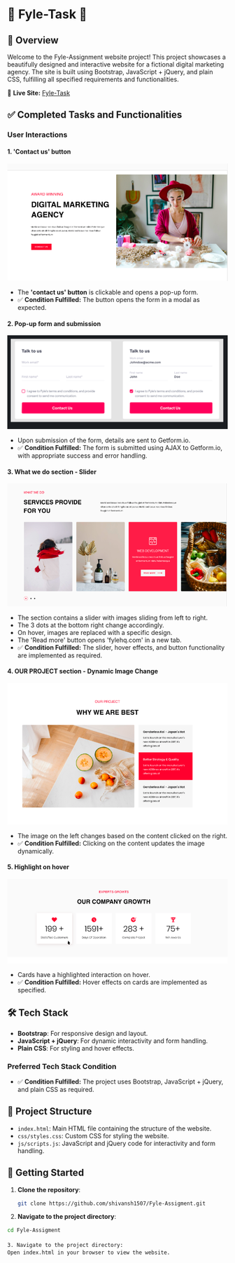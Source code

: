 # 🎨 Fyle-Task 🎨

## 📜 Overview
Welcome to the Fyle-Assignment website project! This project showcases a beautifully designed and interactive website for a fictional digital marketing agency. The site is built using Bootstrap, JavaScript + jQuery, and plain CSS, fulfilling all specified requirements and functionalities.

🔗 **Live Site:** [Fyle-Task](https://shivansh1507.github.io/Fyle-Assigment/)

## ✅ Completed Tasks and Functionalities

### **User Interactions**

#### 1. 'Contact us' button
![Contact us button](https://raw.githubusercontent.com/shivansh1507/Fyle-Assigment/main/contact%20us.png)

- The **'contact us' button** is clickable and opens a pop-up form.
- ✅ **Condition Fulfilled:** The button opens the form in a modal as expected.

#### 2. Pop-up form and submission
![Designs for the pop-up form](https://raw.githubusercontent.com/shivansh1507/Fyle-Assigment/main/popup.png)

- Upon submission of the form, details are sent to Getform.io.
- ✅ **Condition Fulfilled:** The form is submitted using AJAX to Getform.io, with appropriate success and error handling.

#### 3. What we do section - Slider
![What we do section](https://raw.githubusercontent.com/shivansh1507/Fyle-Assigment/main/What%20we%20do.png)

- The section contains a slider with images sliding from left to right.
- The 3 dots at the bottom right change accordingly.
- On hover, images are replaced with a specific design.
- The 'Read more' button opens 'fylehq.com' in a new tab.
- ✅ **Condition Fulfilled:** The slider, hover effects, and button functionality are implemented as required.

#### 4. OUR PROJECT section - Dynamic Image Change
![Our Project section](https://raw.githubusercontent.com/shivansh1507/Fyle-Assigment/main/Our%20Project.png)

- The image on the left changes based on the content clicked on the right.
- ✅ **Condition Fulfilled:** Clicking on the content updates the image dynamically.

#### 5. Highlight on hover
![Highlight on hover](https://raw.githubusercontent.com/shivansh1507/Fyle-Assigment/main/Hover%20Higlight.png)

- Cards have a highlighted interaction on hover.
- ✅ **Condition Fulfilled:** Hover effects on cards are implemented as specified.

## 🛠️ Tech Stack
- **Bootstrap**: For responsive design and layout.
- **JavaScript + jQuery**: For dynamic interactivity and form handling.
- **Plain CSS**: For styling and hover effects.

### **Preferred Tech Stack Condition**
- ✅ **Condition Fulfilled:** The project uses Bootstrap, JavaScript + jQuery, and plain CSS as required.

## 📂 Project Structure
- `index.html`: Main HTML file containing the structure of the website.
- `css/styles.css`: Custom CSS for styling the website.
- `js/scripts.js`: JavaScript and jQuery code for interactivity and form handling.

## 🚀 Getting Started
1. **Clone the repository**:
   ```bash
   git clone https://github.com/shivansh1507/Fyle-Assigment.git

2. **Navigate to the project directory**:
```bash
cd Fyle-Assigment

3. Navigate to the project directory:
Open index.html in your browser to view the website.
